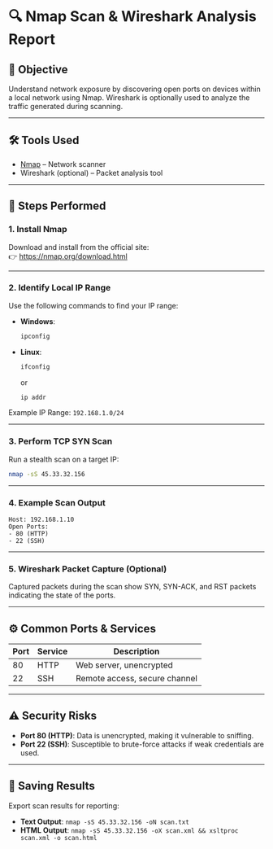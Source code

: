 # 🔍 Nmap Scan & Wireshark Analysis Report

## 🧠 Objective
Understand network exposure by discovering open ports on devices within a local network using Nmap. Wireshark is optionally used to analyze the traffic generated during scanning.

---

## 🛠️ Tools Used
- [Nmap](https://nmap.org/download.html) – Network scanner
- Wireshark (optional) – Packet analysis tool

---

## 🧭 Steps Performed

### 1. Install Nmap
Download and install from the official site:  
👉 https://nmap.org/download.html

---

### 2. Identify Local IP Range
Use the following commands to find your IP range:

- **Windows**:  
  ```bash
  ipconfig


* **Linux**:

  ```bash
  ifconfig
  ```

  or

  ```bash
  ip addr
  ```

Example IP Range: `192.168.1.0/24`

---

### 3. Perform TCP SYN Scan

Run a stealth scan on a target IP:

```bash
nmap -sS 45.33.32.156
```

---

### 4. Example Scan Output

```
Host: 192.168.1.10
Open Ports:
- 80 (HTTP)
- 22 (SSH)
```

---

### 5. Wireshark Packet Capture (Optional)

Captured packets during the scan show SYN, SYN-ACK, and RST packets indicating the state of the ports.

---

## ⚙️ Common Ports & Services

| Port | Service | Description                   |
| ---- | ------- | ----------------------------- |
| 80   | HTTP    | Web server, unencrypted       |
| 22   | SSH     | Remote access, secure channel |

---

## ⚠️ Security Risks

* **Port 80 (HTTP)**: Data is unencrypted, making it vulnerable to sniffing.
* **Port 22 (SSH)**: Susceptible to brute-force attacks if weak credentials are used.

---

## 💾 Saving Results

Export scan results for reporting:

* **Text Output**: `nmap -sS 45.33.32.156 -oN scan.txt`
* **HTML Output**: `nmap -sS 45.33.32.156 -oX scan.xml && xsltproc scan.xml -o scan.html`


```
